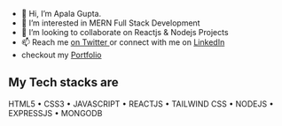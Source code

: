 - 👋 Hi, I’m Apala Gupta.
- 👀 I’m interested in MERN Full Stack Development
- 💞️ I’m looking to collaborate on Reactjs & Nodejs Projects
- 📫 Reach me <a href="https://twitter.com/apalagupta4"> on Twitter </a> or connect with me on <a href="https://www.linkedin.com/in/apala-g-33765b226" > LinkedIn </a>
- checkout my <a href="https://apalagupta.vercel.app/" > Portfolio </a>

<!---
apala7778/apala7778 is a ✨ special ✨ repository because its `README.md` (this file) appears on your GitHub profile.
You can click the Preview link to take a look at your changes.
--->

## My Tech stacks are
 HTML5  • CSS3  • JAVASCRIPT  • REACTJS • TAILWIND CSS • NODEJS  • EXPRESSJS  • MONGODB 

 
